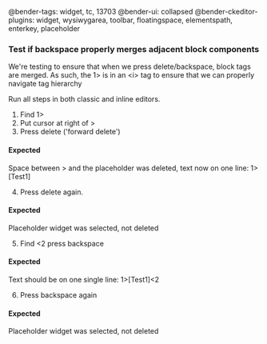 @bender-tags: widget, tc, 13703
@bender-ui: collapsed
@bender-ckeditor-plugins: widget, wysiwygarea, toolbar, floatingspace, elementspath, enterkey, placeholder

### Test if backspace properly merges adjacent block components

We're testing to ensure that when we press delete/backspace, block tags are merged. As such, the 1> is in an &lt;i&gt;
tag to ensure that we can properly navigate tag hierarchy

Run all steps in both classic and inline editors.

1. Find 1>
2. Put cursor at right of >
3. Press delete ('forward delete')
 #### Expected
 Space between > and the placeholder was deleted, text now on one line: 1>[Test1]

4. Press delete again.
 #### Expected
 Placeholder widget was selected, not deleted

5. Find <2 press backspace
 #### Expected
 Text should be on one single line: 1>[Test1]<2

6. Press backspace again
 #### Expected
 Placeholder widget was selected, not deleted

